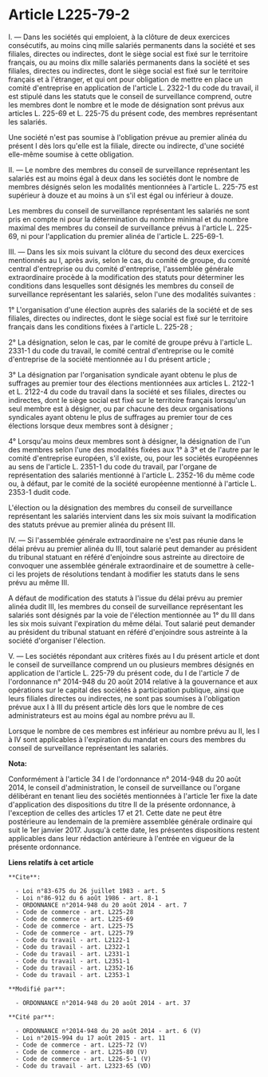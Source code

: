 # Article L225-79-2

I. ― Dans les sociétés qui emploient, à la clôture de deux exercices consécutifs, au moins cinq mille salariés permanents
dans la société et ses filiales, directes ou indirectes, dont le siège social est fixé sur le territoire français, ou au
moins dix mille salariés permanents dans la société et ses filiales, directes ou indirectes, dont le siège social est fixé
sur le territoire français et à l'étranger, et qui ont pour obligation de mettre en place un comité d'entreprise en
application de l'article L. 2322-1 du code du travail, il est stipulé dans les statuts que le conseil de surveillance
comprend, outre les membres dont le nombre et le mode de désignation sont prévus aux articles L. 225-69 et L. 225-75 du
présent code, des membres représentant les salariés. 

Une société n'est pas soumise à l'obligation prévue au premier alinéa du présent I dès lors qu'elle est la filiale, directe
ou indirecte, d'une société elle-même soumise à cette obligation. 

II. ― Le nombre des membres du conseil de surveillance représentant les salariés est au moins égal à deux dans les sociétés
dont le nombre de membres désignés selon les modalités mentionnées à l'article L. 225-75 est supérieur à douze et au moins à
un s'il est égal ou inférieur à douze. 

Les membres du conseil de surveillance représentant les salariés ne sont pris en compte ni pour la détermination du nombre
minimal et du nombre maximal des membres du conseil de surveillance prévus à l'article L. 225-69, ni pour l'application du
premier alinéa de l'article L. 225-69-1. 

III. ― Dans les six mois suivant la clôture du second des deux exercices mentionnés au I, après avis, selon le cas, du comité
de groupe, du comité central d'entreprise ou du comité d'entreprise, l'assemblée générale extraordinaire procède à la
modification des statuts pour déterminer les conditions dans lesquelles sont désignés les membres du conseil de surveillance
représentant les salariés, selon l'une des modalités suivantes : 

1° L'organisation d'une élection auprès des salariés de la société et de ses filiales, directes ou indirectes, dont le siège
social est fixé sur le territoire français dans les conditions fixées à l'article L. 225-28 ; 

2° La désignation, selon le cas, par le comité de groupe prévu à l'article L. 2331-1 du code du travail, le comité central
d'entreprise ou le comité d'entreprise de la société mentionnée au I du présent article ; 

3° La désignation par l'organisation syndicale ayant obtenu le plus de suffrages au premier tour des élections mentionnées
aux articles L. 2122-1 et L. 2122-4 du code du travail dans la société et ses filiales, directes ou indirectes, dont le siège
social est fixé sur le territoire français lorsqu'un seul membre est à désigner, ou par chacune des deux organisations
syndicales ayant obtenu le plus de suffrages au premier tour de ces élections lorsque deux membres sont à désigner ; 

4° Lorsqu'au moins deux membres sont à désigner, la désignation de l'un des membres selon l'une des modalités fixées aux 1° à
3° et de l'autre par le comité d'entreprise européen, s'il existe, ou, pour les sociétés européennes au sens de l'article L.
2351-1 du code du travail, par l'organe de représentation des salariés mentionné à l'article L. 2352-16 du même code ou, à
défaut, par le comité de la société européenne mentionné à l'article L. 2353-1 dudit code. 

L'élection ou la désignation des membres du conseil de surveillance représentant les salariés intervient dans les six mois
suivant la modification des statuts prévue au premier alinéa du présent III. 

IV. ― Si l'assemblée générale extraordinaire ne s'est pas réunie dans le délai prévu au premier alinéa du III, tout salarié
peut demander au président du tribunal statuant en référé d'enjoindre sous astreinte au directoire de convoquer une assemblée
générale extraordinaire et de soumettre à celle-ci les projets de résolutions tendant à modifier les statuts dans le sens
prévu au même III. 

A défaut de modification des statuts à l'issue du délai prévu au premier alinéa dudit III, les membres du conseil de
surveillance représentant les salariés sont désignés par la voie de l'élection mentionnée au 1° du III dans les six mois
suivant l'expiration du même délai. Tout salarié peut demander au président du tribunal statuant en référé d'enjoindre sous
astreinte à la société d'organiser l'élection. 

V. ― Les sociétés répondant aux critères fixés au I du présent article et dont le conseil de surveillance comprend un ou
plusieurs membres désignés en application de l'article L. 225-79 du présent code, du I de l'article 7 de l'ordonnance n°
2014-948 du 20 août 2014 relative à la gouvernance et aux opérations sur le capital des sociétés à participation publique,
ainsi que leurs filiales directes ou indirectes, ne sont pas soumises à l'obligation prévue aux I à III du présent article
dès lors que le nombre de ces administrateurs est au moins égal au nombre prévu au II. 

Lorsque le nombre de ces membres est inférieur au nombre prévu au II, les I à IV sont applicables à l'expiration du mandat en
cours des membres du conseil de surveillance représentant les salariés.

**Nota:**

Conformément à l'article 34 I de l'ordonnance n° 2014-948 du 20 août 2014, le conseil d'administration, le conseil de
surveillance ou l'organe délibérant en tenant lieu des sociétés mentionnées à l'article 1er fixe la date d'application des
dispositions du titre II de la présente ordonnance, à l'exception de celles des articles 17 et 21. Cette date ne peut être
postérieure au lendemain de la première assemblée générale ordinaire qui suit le 1er janvier 2017. Jusqu'à cette date, les
présentes dispositions restent applicables dans leur rédaction antérieure à l'entrée en vigueur de la présente ordonnance.

**Liens relatifs à cet article**

	**Cite**:

	  - Loi n°83-675 du 26 juillet 1983 - art. 5
	  - Loi n°86-912 du 6 août 1986 - art. 8-1
	  - ORDONNANCE n°2014-948 du 20 août 2014 - art. 7
	  - Code de commerce - art. L225-28
	  - Code de commerce - art. L225-69
	  - Code de commerce - art. L225-75
	  - Code de commerce - art. L225-79
	  - Code du travail - art. L2122-1
	  - Code du travail - art. L2322-1
	  - Code du travail - art. L2331-1
	  - Code du travail - art. L2351-1
	  - Code du travail - art. L2352-16
	  - Code du travail - art. L2353-1

	**Modifié par**:

	  - ORDONNANCE n°2014-948 du 20 août 2014 - art. 37

	**Cité par**:

	  - ORDONNANCE n°2014-948 du 20 août 2014 - art. 6 (V)
	  - Loi n°2015-994 du 17 août 2015 - art. 11
	  - Code de commerce - art. L225-72 (V)
	  - Code de commerce - art. L225-80 (V)
	  - Code de commerce - art. L226-5-1 (V)
	  - Code du travail - art. L2323-65 (VD)
